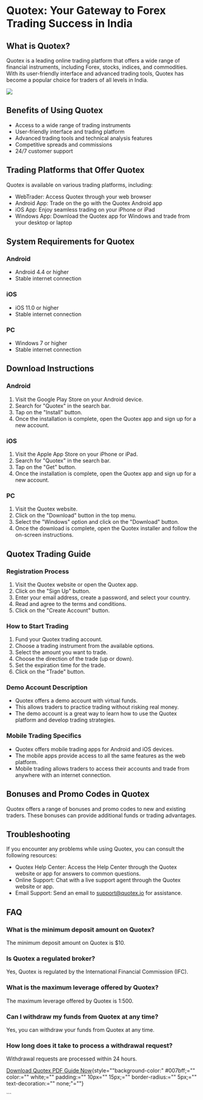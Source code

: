 # Quotex: Your Gateway to Forex Trading Success in India

## What is Quotex?

Quotex is a leading online trading platform that offers a wide range of
financial instruments, including Forex, stocks, indices, and
commodities. With its user-friendly interface and advanced trading
tools, Quotex has become a popular choice for traders of all levels in
India.

[![](https://static.quotex.io/files/4_en/300_250.jpg)](https://traff.sbs/brokerqxlid)

## Benefits of Using Quotex

-   Access to a wide range of trading instruments
-   User-friendly interface and trading platform
-   Advanced trading tools and technical analysis features
-   Competitive spreads and commissions
-   24/7 customer support

## Trading Platforms that Offer Quotex

Quotex is available on various trading platforms, including:

-   WebTrader: Access Quotex through your web browser
-   Android App: Trade on the go with the Quotex Android app
-   iOS App: Enjoy seamless trading on your iPhone or iPad
-   Windows App: Download the Quotex app for Windows and trade from your
    desktop or laptop

## System Requirements for Quotex

### Android

-   Android 4.4 or higher
-   Stable internet connection

### iOS

-   iOS 11.0 or higher
-   Stable internet connection

### PC

-   Windows 7 or higher
-   Stable internet connection

## Download Instructions

### Android

1.  Visit the Google Play Store on your Android device.
2.  Search for "Quotex" in the search bar.
3.  Tap on the "Install" button.
4.  Once the installation is complete, open the Quotex app and sign up
    for a new account.

### iOS

1.  Visit the Apple App Store on your iPhone or iPad.
2.  Search for "Quotex" in the search bar.
3.  Tap on the "Get" button.
4.  Once the installation is complete, open the Quotex app and sign up
    for a new account.

### PC

1.  Visit the Quotex website.
2.  Click on the "Download" button in the top menu.
3.  Select the "Windows" option and click on the "Download"
    button.
4.  Once the download is complete, open the Quotex installer and follow
    the on-screen instructions.

## Quotex Trading Guide

### Registration Process

1.  Visit the Quotex website or open the Quotex app.
2.  Click on the "Sign Up" button.
3.  Enter your email address, create a password, and select your
    country.
4.  Read and agree to the terms and conditions.
5.  Click on the "Create Account" button.

### How to Start Trading

1.  Fund your Quotex trading account.
2.  Choose a trading instrument from the available options.
3.  Select the amount you want to trade.
4.  Choose the direction of the trade (up or down).
5.  Set the expiration time for the trade.
6.  Click on the "Trade" button.

### Demo Account Description

-   Quotex offers a demo account with virtual funds.
-   This allows traders to practice trading without risking real money.
-   The demo account is a great way to learn how to use the Quotex
    platform and develop trading strategies.

### Mobile Trading Specifics

-   Quotex offers mobile trading apps for Android and iOS devices.
-   The mobile apps provide access to all the same features as the web
    platform.
-   Mobile trading allows traders to access their accounts and trade
    from anywhere with an internet connection.

## Bonuses and Promo Codes in Quotex

Quotex offers a range of bonuses and promo codes to new and existing
traders. These bonuses can provide additional funds or trading
advantages.

## Troubleshooting

If you encounter any problems while using Quotex, you can consult the
following resources:

-   Quotex Help Center: Access the Help Center through the Quotex
    website or app for answers to common questions.
-   Online Support: Chat with a live support agent through the Quotex
    website or app.
-   Email Support: Send an email to support@quotex.io for assistance.

## FAQ

### What is the minimum deposit amount on Quotex?

The minimum deposit amount on Quotex is \$10.

### Is Quotex a regulated broker?

Yes, Quotex is regulated by the International Financial Commission
(IFC).

### What is the maximum leverage offered by Quotex?

The maximum leverage offered by Quotex is 1:500.

### Can I withdraw my funds from Quotex at any time?

Yes, you can withdraw your funds from Quotex at any time.

### How long does it take to process a withdrawal request?

Withdrawal requests are processed within 24 hours.

[Download Quotex PDF Guide
Now](\%22https://traff.sbs/brokerqxsignup\%22){style=""background-color:"
#007bff;="" color:="" white;="" padding:="" 10px="" 15px;=""
border-radius:="" 5px;="" text-decoration:="" none;"=""}

\`\`\`

